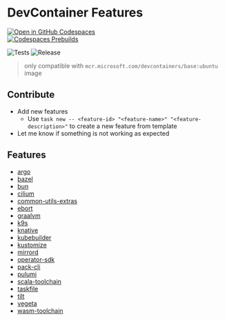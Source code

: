 # DevContainer Features

[![Open in GitHub Codespaces](https://github.com/codespaces/badge.svg)](https://github.com/codespaces/new/?repo=audacioustux%2Fdevcontainers&ref=master)  
[![Codespaces Prebuilds](https://github.com/audacioustux/devcontainers/actions/workflows/codespaces/create_codespaces_prebuilds/badge.svg)](https://github.com/audacioustux/devcontainers/actions/workflows/codespaces/create_codespaces_prebuilds)

![Tests](https://github.com/audacioustux/devcontainers/actions/workflows/test.yaml/badge.svg)
![Release](https://github.com/audacioustux/devcontainers/actions/workflows/release.yaml/badge.svg)

> only compatible with `mcr.microsoft.com/devcontainers/base:ubuntu` image

## Contribute

* Add new features
  * Use `task new -- <feature-id> "<feature-name>" "<feature-description>"` to create a new feature from template
* Let me know if something is not working as expected

## Features

<!-- FEATURES_LIST_START -->
- [argo](https://github.com/audacioustux/devcontainers/tree/main/src/argo)
- [bazel](https://github.com/audacioustux/devcontainers/tree/main/src/bazel)
- [bun](https://github.com/audacioustux/devcontainers/tree/main/src/bun)
- [cilium](https://github.com/audacioustux/devcontainers/tree/main/src/cilium)
- [common-utils-extras](https://github.com/audacioustux/devcontainers/tree/main/src/common-utils-extras)
- [ebort](https://github.com/audacioustux/devcontainers/tree/main/src/ebort)
- [graalvm](https://github.com/audacioustux/devcontainers/tree/main/src/graalvm)
- [k9s](https://github.com/audacioustux/devcontainers/tree/main/src/k9s)
- [knative](https://github.com/audacioustux/devcontainers/tree/main/src/knative)
- [kubebuilder](https://github.com/audacioustux/devcontainers/tree/main/src/kubebuilder)
- [kustomize](https://github.com/audacioustux/devcontainers/tree/main/src/kustomize)
- [mirrord](https://github.com/audacioustux/devcontainers/tree/main/src/mirrord)
- [operator-sdk](https://github.com/audacioustux/devcontainers/tree/main/src/operator-sdk)
- [pack-cli](https://github.com/audacioustux/devcontainers/tree/main/src/pack-cli)
- [pulumi](https://github.com/audacioustux/devcontainers/tree/main/src/pulumi)
- [scala-toolchain](https://github.com/audacioustux/devcontainers/tree/main/src/scala-toolchain)
- [taskfile](https://github.com/audacioustux/devcontainers/tree/main/src/taskfile)
- [tilt](https://github.com/audacioustux/devcontainers/tree/main/src/tilt)
- [vegeta](https://github.com/audacioustux/devcontainers/tree/main/src/vegeta)
- [wasm-toolchain](https://github.com/audacioustux/devcontainers/tree/main/src/wasm-toolchain)
<!-- FEATURES_LIST_END -->

